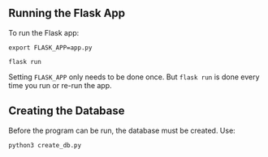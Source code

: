 ## Running the Flask App

To run the Flask app:

```
export FLASK_APP=app.py

flask run
```

Setting `FLASK_APP` only needs to be done once. But
`flask run` is done every time you run or re-run the app.

## Creating the Database

Before the program can be run, the database must be
created. Use:

```
python3 create_db.py
```